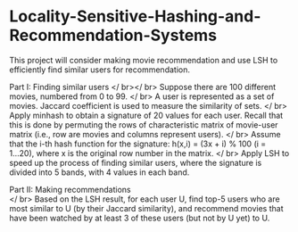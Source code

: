 # Locality-Sensitive-Hashing-and-Recommendation-Systems
This project will consider making movie recommendation and use LSH to efficiently find similar users for recommendation.

Part I: Finding similar users </ br></ br>
Suppose there are 100 different movies, numbered from 0 to 99. </ br>
A user is represented as a set of movies. Jaccard coefficient is used to measure the similarity of sets. </ br>
Apply minhash to obtain a signature of 20 values for each user. Recall that this is done by permuting the rows of characteristic matrix of movie-user matrix (i.e., row are movies and columns represent users). </ br>
Assume that the i-th hash function for the signature: h(x,i) = (3x + i) % 100 (i = 1...20), where x is the original row number in the matrix. </ br>
Apply LSH to speed up the process of finding similar users, where the signature is divided into 5 bands, with 4 values in each band.

Part II: Making recommendations </br ></ br>
Based on the LSH result, for each user U, find top-5 users who are most similar to U (by their Jaccard similarity), and recommend movies that have been watched by at least 3 of these users (but not by U yet) to U.
